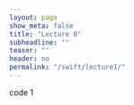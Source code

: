 ```yaml
---
layout: page
show_meta: false
title: "Lecture 0"
subheadline: ""
teaser: ""
header: no
permalink: "/swift/lecture1/"
---
```


code 1